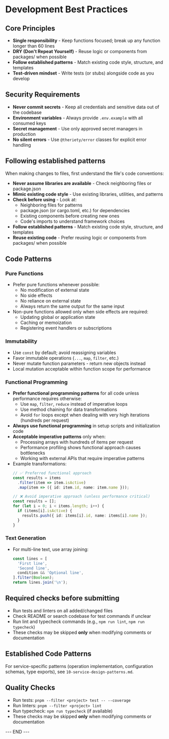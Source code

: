# Development Best Practices

## Core Principles

- **Single responsibility** - Keep functions focused; break up any function longer than 60 lines
- **DRY (Don't Repeat Yourself)** - Reuse logic or components from packages/ when possible
- **Follow established patterns** - Match existing code style, structure, and templates
- **Test-driven mindset** - Write tests (or stubs) alongside code as you develop

## Security Requirements

- **Never commit secrets** - Keep all credentials and sensitive data out of the codebase
- **Environment variables** - Always provide `.env.example` with all consumed keys
- **Secret management** - Use only approved secret managers in production
- **No silent errors** - Use `@theriety/error` classes for explicit error handling

## Following established patterns

When making changes to files, first understand the file's code conventions:

- **Never assume libraries are available** - Check neighboring files or package.json
- **Mimic existing code style** - Use existing libraries, utilities, and patterns
- **Check before using** - Look at:
  - Neighboring files for patterns
  - package.json (or cargo.toml, etc.) for dependencies
  - Existing components before creating new ones
  - Code's imports to understand framework choices
- **Follow established patterns** - Match existing code style, structure, and templates
- **Reuse existing code** - Prefer reusing logic or components from packages/ when possible

## Code Patterns

### Pure Functions

- Prefer pure functions whenever possible:
  - No modification of external state
  - No side effects
  - No reliance on external state
  - Always return the same output for the same input
- Non-pure functions allowed only when side effects are required:
  - Updating global or application state
  - Caching or memoization
  - Registering event handlers or subscriptions

### Immutability

- Use `const` by default; avoid reassigning variables
- Favor immutable operations (`...`, `map`, `filter`, etc.)
- Never mutate function parameters - return new objects instead
- Local mutation acceptable within function scope for performance

### Functional Programming

- **Prefer functional programming patterns** for all code unless performance requires otherwise:
  - Use `map`, `filter`, `reduce` instead of imperative loops
  - Use method chaining for data transformations
  - Avoid `for` loops except when dealing with very high iterations (hundreds per request)
- **Always use functional programming** in setup scripts and initialization code
- **Acceptable imperative patterns** only when:
  - Processing arrays with hundreds of items per request
  - Performance profiling shows functional approach causes bottlenecks
  - Working with external APIs that require imperative patterns
- Example transformations:
  ```typescript
  // ✅ Preferred functional approach
  const results = items
    .filter(item => item.isActive)
    .map(item => ({ id: item.id, name: item.name }));
  
  // ❌ Avoid imperative approach (unless performance critical)
  const results = [];
  for (let i = 0; i < items.length; i++) {
    if (items[i].isActive) {
      results.push({ id: items[i].id, name: items[i].name });
    }
  }
  ```

### Text Generation

- For multi-line text, use array joining:

  ```typescript
  const lines = [
    'First line',
    'Second line',
    condition && 'Optional line',
  ].filter(Boolean);
  return lines.join('\n');
  ```

## Required checks before submitting

- Run tests and linters on all added/changed files
- Check README or search codebase for test commands if unclear
- Run lint and typecheck commands (e.g., `npm run lint`, `npm run typecheck`)
- These checks may be skipped **only** when modifying comments or documentation

## Established Code Patterns

For service-specific patterns (operation implementation, configuration schemas, type exports), see `10-service-design-patterns.md`.

## Quality Checks

- Run tests: `pnpm --filter <project> test -- --coverage`
- Run linters: `pnpm --filter <project> lint`
- Run typecheck: `npm run typecheck` (if available)
- These checks may be skipped **only** when modifying comments or documentation

--- END ---
